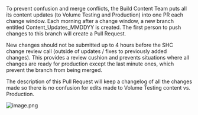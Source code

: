 To prevent confusion and merge conflicts, the Build Content Team puts all its content updates (to Volume Testing and Production) into one PR each change window. Each morning after a change window, a new branch entitled Content_Updates_MMDDYY is created. The first person to push changes to this branch will create a Pull Request. 

New changes should not be submitted up to 4 hours before the SHC change review call (outside of updates / fixes to previously added changes). This provides a review cushion and prevents situations where all changes are ready for production except the last minute ones, which prevent the branch from being merged.

The description of this Pull Request will keep a changelog of all the changes made so there is no confusion for edits made to Volume Testing content vs. Production. 

![image.png](/.attachments/image-dcde6b5b-23b2-4cc6-a779-38e1767b7e07.png)